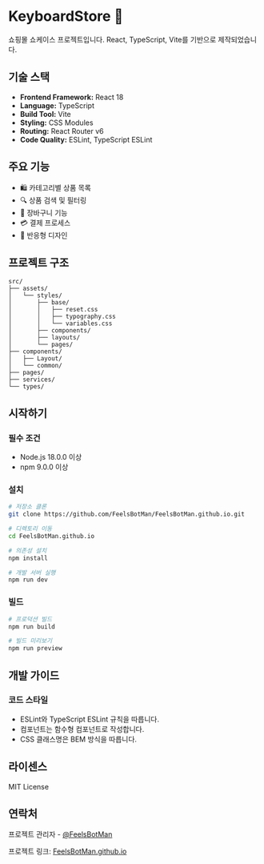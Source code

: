 # KeyboardStore 🎹

쇼핑몰 쇼케이스 프로젝트입니다. React, TypeScript, Vite를 기반으로 제작되었습니다.

## 기술 스택

- **Frontend Framework:** React 18
- **Language:** TypeScript
- **Build Tool:** Vite
- **Styling:** CSS Modules
- **Routing:** React Router v6
- **Code Quality:** ESLint, TypeScript ESLint

## 주요 기능

- 🛍️ 카테고리별 상품 목록
- 🔍 상품 검색 및 필터링
- 🛒 장바구니 기능
- 💳 결제 프로세스
- 📱 반응형 디자인

## 프로젝트 구조

```
src/
├── assets/
│   └── styles/
│       ├── base/
│       │   ├── reset.css
│       │   ├── typography.css
│       │   └── variables.css
│       ├── components/
│       ├── layouts/
│       └── pages/
├── components/
│   ├── Layout/
│   └── common/
├── pages/
├── services/
└── types/
```

## 시작하기

### 필수 조건

- Node.js 18.0.0 이상
- npm 9.0.0 이상

### 설치

```bash
# 저장소 클론
git clone https://github.com/FeelsBotMan/FeelsBotMan.github.io.git

# 디렉토리 이동
cd FeelsBotMan.github.io

# 의존성 설치
npm install

# 개발 서버 실행
npm run dev
```

### 빌드

```bash
# 프로덕션 빌드
npm run build

# 빌드 미리보기
npm run preview
```

## 개발 가이드

### 코드 스타일

- ESLint와 TypeScript ESLint 규칙을 따릅니다.
- 컴포넌트는 함수형 컴포넌트로 작성합니다.
- CSS 클래스명은 BEM 방식을 따릅니다.

## 라이센스

MIT License

## 연락처

프로젝트 관리자 - [@FeelsBotMan](https://github.com/FeelsBotMan)

프로젝트 링크: [FeelsBotMan.github.io](https://feelsbotman.github.io/)
